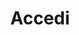 ---
layout: login
title: Accedi
lang-switch: /en/login
show: Mostra password
submit: Accedi
test: Questa è una pagina di test e non è al momento funzionante
---